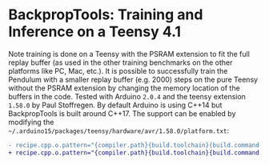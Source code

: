 # BackpropTools: Training and Inference on a Teensy 4.1
Note training is done on a Teensy with the PSRAM extension to fit the full replay buffer (as used in the other training benchmarks on the other platforms like PC, Mac, etc.). It is possible to successfully train the Pendulum with a smaller replay buffer (e.g. 2000) steps on the pure Teensy without the PSRAM extension by changing the memory location of the buffers in the code. Tested with Arduino `2.0.4` and the teensy extension `1.58.0` by Paul Stoffregen. 
By default Arduino is using C++14 but BackpropTools is built around C++17. The support can be enabled by modifying the `~/.arduino15/packages/teensy/hardware/avr/1.58.0/platform.txt`:
```diff
- recipe.cpp.o.pattern="{compiler.path}{build.toolchain}{build.command.g++}" -c {build.flags.optimize} {build.flags.common} {build.flags.dep} {build.flags.cpp} {build.flags.cpu} {build.flags.defs} -DARDUINO={runtime.ide.version} -DARDUINO_{build.board} -DF_CPU={build.fcpu} -D{build.usbtype} -DLAYOUT_{build.keylayout} "-I{build.path}/pch" {includes} "{source_file}" -o "{object_file}"
+ recipe.cpp.o.pattern="{compiler.path}{build.toolchain}{build.command.g++}" -c {build.flags.optimize} {build.flags.common} {build.flags.dep} {build.flags.cpp} {build.flags.cpu} {build.flags.defs} -std=gnu++17 -DARDUINO={runtime.ide.version} -DARDUINO_{build.board} -DF_CPU={build.fcpu} -D{build.usbtype} -DLAYOUT_{build.keylayout} "-I{build.path}/pch" {includes} "{source_file}" -o "{object_file}"

```
